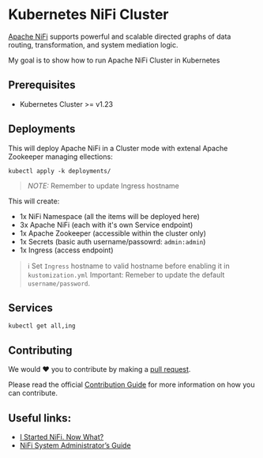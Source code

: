 # Kubernetes NiFi Cluster

[Apache NiFi](https://nifi.apache.org/) supports powerful and scalable directed graphs of data routing, transformation, and system mediation logic.

My goal is to show how to run Apache NiFi Cluster in Kubernetes

## Prerequisites

- Kubernetes Cluster >= v1.23

## Deployments

This will deploy Apache NiFi in a Cluster mode with extenal Apache Zookeeper managing ellections:

```shell
kubectl apply -k deployments/
```

> *NOTE:* Remember to update Ingress hostname

This will create:

- 1x NiFi Namespace (all the items will be deployed here)
- 3x Apache NiFi (each with it's own Service endpoint)
- 1x Apache Zookeeper (accessible within the cluster only)
- 1x Secrets (basic auth username/passowrd: `admin:admin`)
- 1x Ingress (access endpoint)

> :information_source: Set `Ingress` hostname to valid hostname before enabling it in `kustomization.yml`
> Important: Remeber to update the default `username/password`.

## Services

```shell
kubectl get all,ing
```

## Contributing

We would :heart: you to contribute by making a [pull request](https://github.com/saidsef/k8s-nifi-cluster/pulls).

Please read the official [Contribution Guide](./CONTRIBUTING.md) for more information on how you can contribute.

## Useful links:

- [I Started NiFi. Now What?](https://nifi.apache.org/docs/nifi-docs/html/getting-started.html#i-started-nifi-now-what)
- [NiFi System Administrator’s Guide](https://nifi.apache.org/docs/nifi-docs/html/administration-guide.html#build-a-custom-distribution)
